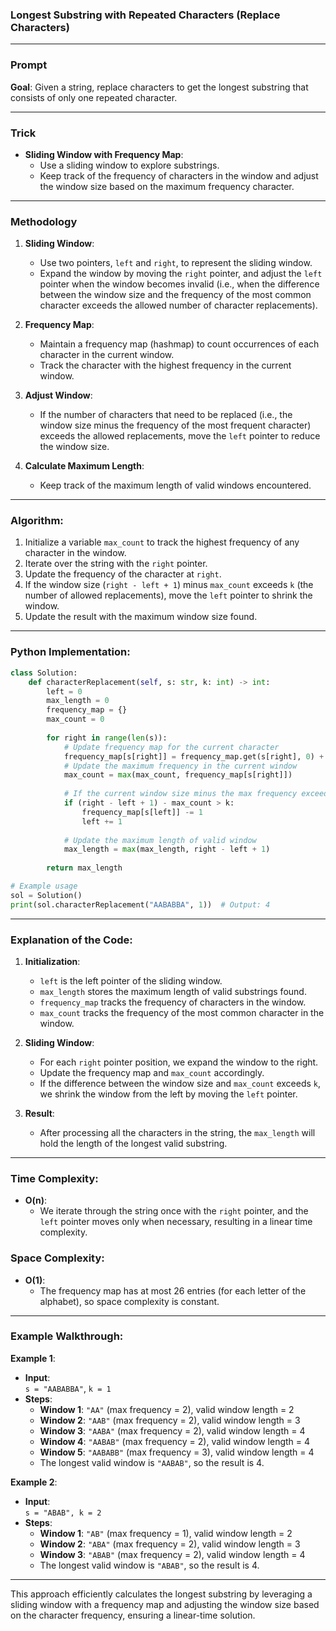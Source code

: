 ### **Longest Substring with Repeated Characters (Replace Characters)**

---

### **Prompt**  
**Goal**: Given a string, replace characters to get the longest substring that consists of only one repeated character.

---

### **Trick**  
- **Sliding Window with Frequency Map**:  
  - Use a sliding window to explore substrings.
  - Keep track of the frequency of characters in the window and adjust the window size based on the maximum frequency character.
  
---

### **Methodology**  
1. **Sliding Window**:
   - Use two pointers, `left` and `right`, to represent the sliding window.
   - Expand the window by moving the `right` pointer, and adjust the `left` pointer when the window becomes invalid (i.e., when the difference between the window size and the frequency of the most common character exceeds the allowed number of character replacements).

2. **Frequency Map**:
   - Maintain a frequency map (hashmap) to count occurrences of each character in the current window.
   - Track the character with the highest frequency in the current window.

3. **Adjust Window**:
   - If the number of characters that need to be replaced (i.e., the window size minus the frequency of the most frequent character) exceeds the allowed replacements, move the `left` pointer to reduce the window size.

4. **Calculate Maximum Length**:
   - Keep track of the maximum length of valid windows encountered.

---

### **Algorithm**:

1. Initialize a variable `max_count` to track the highest frequency of any character in the window.
2. Iterate over the string with the `right` pointer.
3. Update the frequency of the character at `right`.
4. If the window size (`right - left + 1`) minus `max_count` exceeds `k` (the number of allowed replacements), move the `left` pointer to shrink the window.
5. Update the result with the maximum window size found.

---

### **Python Implementation**:

```python
class Solution:
    def characterReplacement(self, s: str, k: int) -> int:
        left = 0
        max_length = 0
        frequency_map = {}
        max_count = 0
        
        for right in range(len(s)):
            # Update frequency map for the current character
            frequency_map[s[right]] = frequency_map.get(s[right], 0) + 1
            # Update the maximum frequency in the current window
            max_count = max(max_count, frequency_map[s[right]])
            
            # If the current window size minus the max frequency exceeds k, shrink the window
            if (right - left + 1) - max_count > k:
                frequency_map[s[left]] -= 1
                left += 1
                
            # Update the maximum length of valid window
            max_length = max(max_length, right - left + 1)
        
        return max_length

# Example usage
sol = Solution()
print(sol.characterReplacement("AABABBA", 1))  # Output: 4
```

---

### **Explanation of the Code**:

1. **Initialization**:
   - `left` is the left pointer of the sliding window.
   - `max_length` stores the maximum length of valid substrings found.
   - `frequency_map` tracks the frequency of characters in the window.
   - `max_count` tracks the frequency of the most common character in the window.

2. **Sliding Window**:
   - For each `right` pointer position, we expand the window to the right.
   - Update the frequency map and `max_count` accordingly.
   - If the difference between the window size and `max_count` exceeds `k`, we shrink the window from the left by moving the `left` pointer.

3. **Result**:
   - After processing all the characters in the string, the `max_length` will hold the length of the longest valid substring.

---

### **Time Complexity**:
- **O(n)**:  
  - We iterate through the string once with the `right` pointer, and the `left` pointer moves only when necessary, resulting in a linear time complexity.

### **Space Complexity**:
- **O(1)**:  
  - The frequency map has at most 26 entries (for each letter of the alphabet), so space complexity is constant.

---

### **Example Walkthrough**:

**Example 1**:
- **Input**:  
  `s = "AABABBA"`, `k = 1`
- **Steps**:
  - **Window 1**: `"AA"` (max frequency = 2), valid window length = 2
  - **Window 2**: `"AAB"` (max frequency = 2), valid window length = 3
  - **Window 3**: `"AABA"` (max frequency = 2), valid window length = 4
  - **Window 4**: `"AABAB"` (max frequency = 2), valid window length = 4
  - **Window 5**: `"AABABB"` (max frequency = 3), valid window length = 4
  - The longest valid window is `"AABAB"`, so the result is 4.

**Example 2**:
- **Input**:  
  `s = "ABAB", k = 2`
- **Steps**:
  - **Window 1**: `"AB"` (max frequency = 1), valid window length = 2
  - **Window 2**: `"ABA"` (max frequency = 2), valid window length = 3
  - **Window 3**: `"ABAB"` (max frequency = 2), valid window length = 4
  - The longest valid window is `"ABAB"`, so the result is 4.

---

This approach efficiently calculates the longest substring by leveraging a sliding window with a frequency map and adjusting the window size based on the character frequency, ensuring a linear-time solution.